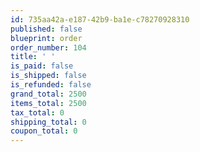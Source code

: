 ```yaml
---
id: 735aa42a-e187-42b9-ba1e-c78270928310
published: false
blueprint: order
order_number: 104
title: ' '
is_paid: false
is_shipped: false
is_refunded: false
grand_total: 2500
items_total: 2500
tax_total: 0
shipping_total: 0
coupon_total: 0
---
```


